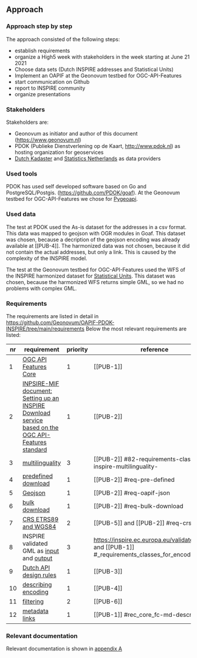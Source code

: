 ## Approach

### Approach step by step

The approach consisted of the following steps:

- establish requirements
- organize a High5 week with stakeholders in the week starting at June 21 2021
- Choose data sets (Dutch INSPIRE addresses and Statistical Units)
- Implement an OAPIF at the Geonovum testbed for OGC-API-Features
- start communication on Github 
- report to INSPIRE community
- organize presentations

###	Stakeholders

Stakeholders are:
- Geonovum as initiator and author of this document (https://www.geonovum.nl)
- PDOK (Publieke Dienstverlening op de Kaart, http://www.pdok.nl) as hosting organization for geoservices
- [Dutch Kadaster](https://www.kadaster.nl) and [Statistics Netherlands](https://www.cbs.nl/) as data providers

### Used tools

PDOK has used self developed software based on Go and PostgreSQL/Postgis. (https://github.com/PDOK/goaf).
At the Geonovum testbed for OGC-API-Features we chose for [Pygeoapi](https://pygeoapi.io/). 

### Used data

The test at PDOK used the As-is dataset for the addresses in a csv format. This data was mapped to geojson with OGR modules in Goaf. This dataset was chosen, because a decription of the geojson encoding was already available at [[PUB-4]].
The harmonized data was not chosen, because it did not contain the actual addresses, but only a link. This is caused by the complexity of the INSPIRE model.


The test at the Geonovum testbed for OGC-API-Features used the WFS of the INSPIRE harmonized dataset for [Statistical Units](https://www.nationaalgeoregister.nl/geonetwork/srv/dut/catalog.search#/metadata/e08079df-6c19-486e-916e-5c9948cfafea).
This dataset was chosen, because the harmonized WFS returns simple GML, so we had no problems with complex GML.

###	Requirements

The requirements are listed in detail in https://github.com/Geonovum/OAPIF-PDOK-INSPIRE/tree/main/requirements
Below the most relevant requirements are listed:

| nr | requirement | priority | reference | 
|----|---------|---------|------------------| 
|  1 | [OGC API Features Core](https://docs.opengeospatial.org/is/17-069r3/17-069r3.html) | 1 | [[PUB-1]] |
|  2 | [INPSIRE-MIF document: Setting up an INSPIRE Download service based on the OGC API-Features standard](https://github.com/INSPIRE-MIF/gp-ogc-api-features/blob/master/spec/oapif-inspire-download.md) | 1 | [[PUB-2]] |
|  3 | [multilinguality](https://github.com/INSPIRE-MIF/gp-ogc-api-features/blob/master/spec/oapif-inspire-download.md#82-requirements-class-inspire-multilinguality-) | 3  | [[PUB-2]] #82-requirements-class-inspire-multilinguality- |
|  4 | [predefined download](https://github.com/INSPIRE-MIF/gp-ogc-api-features/blob/master/spec/oapif-inspire-download.md#req-pre-defined) | 1 | [[PUB-2]] #req-pre-defined |
|  5 | [Geojson](https://github.com/INSPIRE-MIF/gp-ogc-api-features/blob/master/spec/oapif-inspire-download.md#req-oapif-json) | 1 | [[PUB-2]] #req-oapif-json |
|  6 | [bulk download](https://github.com/INSPIRE-MIF/gp-ogc-api-features/blob/master/spec/oapif-inspire-download.md#req-bulk-download) | 1 | [[PUB-2]] #req-bulk-download  |
|  7 | [CRS ETRS89 and WGS84](https://github.com/INSPIRE-MIF/gp-ogc-api-features/blob/master/spec/oapif-inspire-download.md#req-crs) | 2  | [[PUB-5]] and [[PUB-2]] #req-crs |
|  8 | INSPIRE validated GML as [input](https://inspire.ec.europa.eu/validator/about/) and [output](http://docs.opengeospatial.org/is/17-069r3/17-069r3.html#_requirements_class_geography_markup_language_gml_simple_features_profile_level_0) | 3  | https://inspire.ec.europa.eu/validator/about/ and [[PUB-1]] #_requirements_classes_for_encodings |
|  9 | [Dutch API design rules](https://www.geonovum.nl/over-geonovum/actueel/rest-api-design-rules-op-pas-toe-leg-uit-lijst) | 1 | [[PUB-3]] |
|  10 | [describing encoding](https://github.com/INSPIRE-MIF/2017.2/blob/master/GeoJSON/geojson-encoding-rule.md#inspire-requirements-for-encoding-rules) | 1 | [[PUB-4]] |
|  11 | [filtering](https://docs.ogc.org/DRAFTS/19-079r1.html) | 2 | [[PUB-6]] |
|  12 | [metadata links](http://docs.opengeospatial.org/is/17-069r3/17-069r3.html#rec_core_fc-md-descriptions) | 1 | [[PUB-1]] #rec_core_fc-md-descriptions |


###	Relevant documentation 

Relevant documentation is shown in [appendix A](#references)


